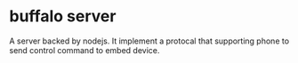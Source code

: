 # buffalo server
  A server backed by nodejs. It implement a protocal that supporting phone to send control command to embed device.
